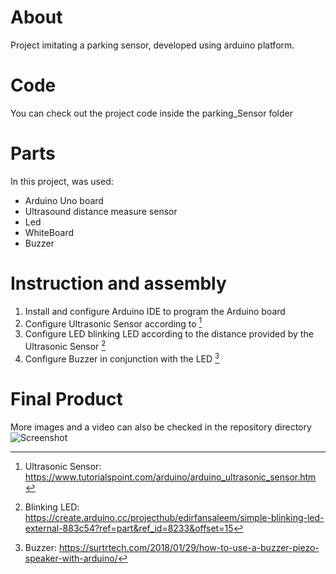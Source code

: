 # About
Project imitating a parking sensor, developed using arduino platform.

# Code
You can check out the project code inside the parking_Sensor folder

# Parts
In this project, was used:
 - Arduino Uno board
 - Ultrasound distance measure sensor
 - Led 
 - WhiteBoard
 - Buzzer

# Instruction and assembly
1. Install and configure Arduino IDE to program the Arduino board 
2. Configure Ultrasonic Sensor according to [^1]
3. Configure LED blinking LED according to the distance provided by the Ultrasonic Sensor [^2]
4. Configure Buzzer in conjunction with the LED [^3]

# Final Product
More images and a video can also be checked in the repository directory
![Screenshot](https://github.com/TheGoncaloSilva/embeded-projects/blob/main/parking_sensor/overall.jpg)





[^1]: Ultrasonic Sensor: https://www.tutorialspoint.com/arduino/arduino_ultrasonic_sensor.htm
[^2]: Blinking LED: https://create.arduino.cc/projecthub/edirfansaleem/simple-blinking-led-external-883c54?ref=part&ref_id=8233&offset=15
[^3]: Buzzer: https://surtrtech.com/2018/01/29/how-to-use-a-buzzer-piezo-speaker-with-arduino/
